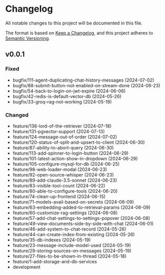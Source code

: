 # Changelog

All notable changes to this project will be documented in this file.

The format is based on [Keep a Changelog](https://keepachangelog.com/en/1.0.0/),
and this project adheres to [Semantic Versioning](https://semver.org/spec/v2.0.0.html).

## v0.0.1
### Fixed
  - bugfix/111-agent-duplicating-chat-history-messages (2024-07-02)
  - bugfix/88-submit-button-not-enabled-on-stream-done (2024-06-23)
  - bugfix/54-back-to-login-on-jwt-expire (2024-06-06)
  - bugfix/42-redis-is-default-vector-db (2024-05-26)
  - bugfix/33-groq-rag-not-working (2024-05-19)
### Changed 
  - feature/136-lord-of-the-retriever (2024-07-18)
  - feature/131-pgvector-support (2024-07-13)
  - feature/124-message-out-of-order (2024-07-02)
  - feature/120-status-of-split-and-upsert-to-client (2024-06-30)
  - feature/87-ability-to-abort-query (2024-06-30)
  - feature/113-add-spinner-to-login-button (2024-06-29)
  - feature/101-latest-action-show-in-dropdown (2024-06-29)
  - feature/105-configure-mysql-for-db (2024-06-25)
  - feature/98-web-loader-modal (2024-06-23)
  - feature/92-open-source-whisper (2024-06-23)
  - feature/89-add-claude-3.5-sonnet (2024-06-23)
  - feature/83-visible-tool-count (2024-06-22)
  - feature/80-able-to-configure-tools (2024-06-20)
  - feature/74-clean-up-frontend (2024-06-15)
  - feature/71-models-avail-based-on-secrets (2024-06-09)
  - feature/63-embedding-added-to-retrieval-params (2024-06-09)
  - feature/60-customize-rag-settings (2024-06-08)
  - feature/57-add-chat-settings-to-settings-popover (2024-06-08)
  - feature/49-view-documents-side-by-side-with-chat (2024-06-01)
  - feature/46-add-system-to-chat-record (2024-05-26)
  - feature/44-can-create-index-from-existing (2024-05-26)
  - feature/35-db-indexes (2024-05-19)
  - feature/23-message-include-model-used (2024-05-19)
  - feature/29-storing-sources-on-messages (2024-05-19)
  - feature/27-files-to-be-shown-in-thread (2024-05-18)
  - feature/1-add-storage-and-db-services
  - development